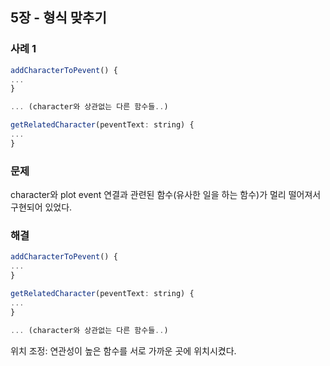 ## 5장 - 형식 맞추기

### 사례 1

```jsx
addCharacterToPevent() {
...
}

... (character와 상관없는 다른 함수들..)

getRelatedCharacter(peventText: string) {
...
}
```

### 문제

character와 plot event 연결과 관련된 함수(유사한 일을 하는 함수)가 멀리 떨어져서 구현되어 있었다.

### 해결

```jsx
addCharacterToPevent() {
...
}

getRelatedCharacter(peventText: string) {
...
}

... (character와 상관없는 다른 함수들..)
```

위치 조정: 연관성이 높은 함수를 서로 가까운 곳에 위치시켰다.
